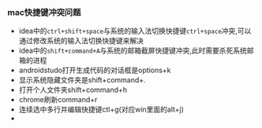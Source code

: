 ### mac快捷键冲突问题

- idea中的`ctrl+shift+space`与系统的输入法切换快捷键`ctrl+space`冲突,可以通过修改系统的输入法切换快捷键来解决
- idea中的`shift+command+A`与系统的邮箱截屏快捷键冲突,此时需要杀死系统邮箱的进程
- androidstudo打开生成代码的对话框是options+k
- 显示系统隐藏文件夹是shift+command+.
- 打开个人文件夹shift+command+h
- chrome刷新command+r
- 连续选中多行并编辑快捷键ctl+g(对应win里面的alt+j)
- 